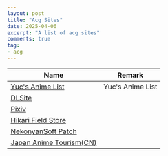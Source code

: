 ```yaml
---
layout: post
title: "Acg Sites"
date: 2025-04-06
excerpt: "A list of acg sites"
comments: true
tag:
- acg
---
```


| Name | Remark |
| --- | --- |
| [Yuc's Anime List](https://yuc.wiki/index/) | Yuc's Anime List |
| [DLSite](https://www.dlsite.com/index.html) | |
| [Pixiv](https://www.pixiv.net/) | |
| [Hikari Field Store](https://store.hikarifield.co.jp/) | |
| [NekonyanSoft Patch](https://patches.nekonyansoft.com/) | |
| [Japan Anime Tourism(CN)](https://anitabi.cn/) | |

